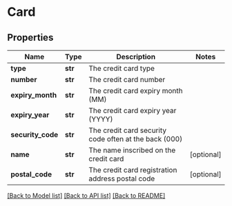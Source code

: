# Card

## Properties
Name | Type | Description | Notes
------------ | ------------- | ------------- | -------------
**type** | **str** | The credit card type | 
**number** | **str** | The credit card number | 
**expiry_month** | **str** | The credit card expiry month (MM) | 
**expiry_year** | **str** | The credit card expiry year (YYYY) | 
**security_code** | **str** | The credit card security code often at the back (000) | 
**name** | **str** | The name inscribed on the credit card | [optional] 
**postal_code** | **str** | The credit card registration address postal code | [optional] 

[[Back to Model list]](../README.md#documentation-for-models) [[Back to API list]](../README.md#documentation-for-api-endpoints) [[Back to README]](../README.md)


